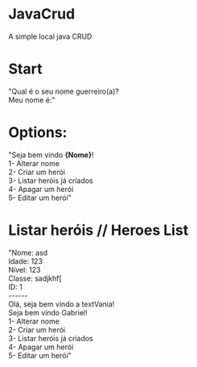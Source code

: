 # JavaCrud
A simple local java CRUD

# Start
"Qual é o seu nome guerreiro(a)?<br>
Meu nome é:"<br>

# Options:
"Seja bem vindo <b>{Nome}</b>!<br>
1- Alterar nome<br>
2- Criar um herói<br>
3- Listar heróis já criados<br>
4- Apagar um herói<br>
5- Editar um herói"<br>

# Listar heróis // Heroes List
"Nome: asd<br>
Idade: 123<br>
Nível: 123<br>
Classe: sadjkhf[<br>
ID: 1<br>
------<br>
Olá, seja bem vindo a textVania!<br>
Seja bem vindo Gabriel!<br>
1- Alterar nome<br>
2- Criar um herói<br>
3- Listar heróis já criados<br>
4- Apagar um herói<br>
5- Editar um herói"
